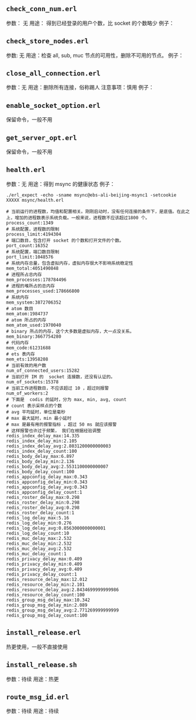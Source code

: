 ## `check_conn_num.erl`

参数： 无
用途： 得到已经登录的用户个数，比 socket 的个数略少
例子：

## `check_store_nodes.erl`

参数: 无
用途：检查 all, sub, muc 节点的可用性，删除不可用的节点。
例子：


## `close_all_connection.erl`

参数：无
用途：删除所有连接，俗称踢人
注意事项：慎用
例子：


## `enable_socket_option.erl`
保留命令，一般不用

## `get_server_opt.erl`
保留命令，一般不用

## `health.erl`
参数：无
用途：得到 msync 的健康状态
例子：

```
./erl_expect -echo -sname msync@ebs-ali-beijing-msync1 -setcookie XXXXX msync/health.erl

# 当前运行的进程数，均值和配置相关。刚刚启动时，没有任何连接的条件下，是底值。在此之上，增加的进程数表示系统负载。一般来说，进程数不应该超过1800 个。
process_count:1349
# 系统配置，进程数的限制
process_limit:4194304
# 端口数目，包含打开 socket 的个数和打开文件的个数。
port_count:16352
# 系统配置，端口数目限制
port_limit:1048576
# 系统内存总量，包含虚拟内存，虚拟内存很大不影响系统稳定性
mem_total:4051490848
# 进程所占总内存
mem_processes:178784496
# 进程的堆所占的总内存
mem_processes_used:178666800
# 系统内存
mem_system:3872706352
# atom 数目
mem_atom:1984737
# atom 所占的内存
mem_atom_used:1970040
# binary 所占的内存，这个大多数是虚拟内存，大一点没关系。
mem_binary:3667754280
# 代码内存
mem_code:61231688
# ets 表内存
mem_ets:13958208
# 当前有效的用户数
num_of_connected_users:15282
# 当前打开 IM 的  socket 连接数，还没有认证的。
num_of_sockets:15378
# 当前工作进程数目，不应该超过 10 ，超过则报警
num_of_workers:2
# 下面是  codis 的延时，分为 max, min, avg, count
# count 表示采样点的个数
# avg 平均延时，单位是毫秒
# max 最大延时，min 最小延时
# max 是最有用的报警指标 ，超过 50 ms 就应该报警
# 这样报警也许过于频繁， 我们在根据经验调整
redis_index_delay_max:14.335
redis_index_delay_min:2.105
redis_index_delay_avg:2.8031200000000003
redis_index_delay_count:100
redis_body_delay_max:6.897
redis_body_delay_min:2.136
redis_body_delay_avg:2.5531100000000007
redis_body_delay_count:100
redis_appconfig_delay_max:0.343
redis_appconfig_delay_min:0.343
redis_appconfig_delay_avg:0.343
redis_appconfig_delay_count:1
redis_roster_delay_max:0.298
redis_roster_delay_min:0.298
redis_roster_delay_avg:0.298
redis_roster_delay_count:1
redis_log_delay_max:5.16
redis_log_delay_min:0.276
redis_log_delay_avg:0.8563000000000001
redis_log_delay_count:10
redis_muc_delay_max:2.532
redis_muc_delay_min:2.532
redis_muc_delay_avg:2.532
redis_muc_delay_count:1
redis_privacy_delay_max:0.409
redis_privacy_delay_min:0.409
redis_privacy_delay_avg:0.409
redis_privacy_delay_count:1
redis_resource_delay_max:12.012
redis_resource_delay_min:2.101
redis_resource_delay_avg:2.8434699999999986
redis_resource_delay_count:100
redis_group_msg_delay_max:10.342
redis_group_msg_delay_min:2.089
redis_group_msg_delay_avg:2.771269999999999
redis_group_msg_delay_count:100
```

## `install_release.erl`

热更使用，一般不直接使用

## `install_release.sh`

参数：待续
用途：热更

## `route_msg_id.erl`

参数：待续
用途：待续
